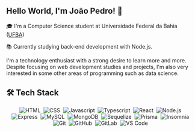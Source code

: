## Hello World, I'm João Pedro! 👋

:mortar_board:  I'm a Computer Science student at Universidade Federal da Bahia ([UFBA](https://bcc.ufba.br/))

:books: Currently studying back-end development with Node.js.

I'm a technology enthusiast with a strong desire to learn more and more. Despite focusing on web development studies and projects, I'm also very interested in some other areas of programming such as data science.

## :hammer_and_wrench:  Tech Stack

<div align="center">

  ![HTML](https://img.shields.io/badge/-HTML-05122A?style=flat&logo=HTML5)&nbsp;
  ![CSS](https://img.shields.io/badge/-CSS-05122A?style=flat&logo=CSS3&logoColor=1572B6)&nbsp;
  ![Javascript](https://img.shields.io/badge/-JavaScript-05122A?style=flat&logo=javascript)&nbsp;
  ![Typescript](https://img.shields.io/badge/TypeScript-05122A?style=flat&logo=typescript)&nbsp;
  ![React](https://img.shields.io/badge/-React-05122A?style=flat&logo=react)&nbsp;
  ![Node.js](https://img.shields.io/badge/Node.js-05122A?style=flat&logo=node.js)&nbsp;
  ![Express](https://img.shields.io/badge/Express.js-05122A?style=flat&logo=express)&nbsp;
  ![MySQL](https://img.shields.io/badge/MySQL-05122A?style=flat&logo=mysql)&nbsp;
  ![MongoDB](https://img.shields.io/badge/MongoDB-05122A?style=flat&logo=mongodb)&nbsp;
  ![Sequelize](https://img.shields.io/badge/sequelize-05122A?style=flat&logo=sequelize)&nbsp;
  ![Prisma](https://img.shields.io/badge/Prisma-05122A?style=flat&logo=Prisma)&nbsp;
  ![Insomnia](https://img.shields.io/badge/-Insomnia-05122A?style=flat&logo=insomnia)&nbsp;
  ![Git](https://img.shields.io/badge/-Git-05122A?style=flat&logo=git)&nbsp;
  ![GitHub](https://img.shields.io/badge/-GitHub-05122A?style=flat&logo=github)&nbsp;
  ![GitLab](https://img.shields.io/badge/GitLab-05122A?style=flat&logo=gitlab)&nbsp;
  ![VS Code](https://img.shields.io/badge/Visual_Studio_Code-05122A?style=flat&logo=visual%20studio%20code)&nbsp;
  
<div>
